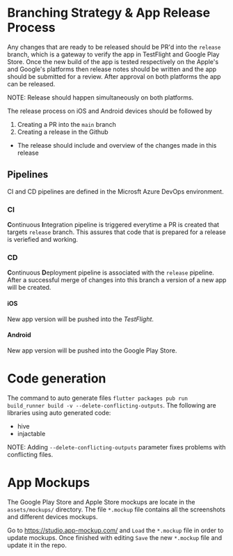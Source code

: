 # Branching Strategy & App Release Process

Any changes that are ready to be released should be PR'd into the `release` branch, which is a gateway to verify the app in TestFlight and Google Play Store. Once the new build of the app is tested respectively on the Apple's and Google's platforms then release notes should be written and the app should be submitted for a review. After approval on both platforms the app can be released.

NOTE: Release should happen simultaneously on both platforms.

The release process on iOS and Android devices should be followed by

1. Creating a PR into the `main` branch
2. Creating a release in the Github
 - The release should include and overview of the changes made in this release

## Pipelines

CI and CD pipelines are defined in the Microsft Azure DevOps environment. 

### CI

**C**ontinuous **I**ntegration pipeline is triggered everytime a PR is created that targets `release` branch. This assures that code that is prepared for a release is veriefied and working.

### CD

**C**ontinuous **D**eployment pipeline is associated with the `release` pipeline. After a successful merge of changes into this branch a version of a new app will be created. 

#### iOS

New app version will be pushed into the *TestFlight*.

#### Android

New app version will be pushed into the Google Play Store.


# Code generation

The command to auto generate files `flutter packages pub run build_runner build -v --delete-conflicting-outputs`. The following are libraries using auto generated code:

- hive
- injactable

NOTE: Adding `--delete-conflicting-outputs` parameter fixes problems with conflicting files.

# App Mockups

The Google Play Store and Apple Store mockups are locate in the `assets/mockups/` directory. The file `*.mockup` file contains all the screenshots and different devices mockups.

Go to https://studio.app-mockup.com/ and `Load` the `*.mockup` file in order to update mockups. Once finished with editing `Save` the new `*.mockup` file and update it in the repo.
